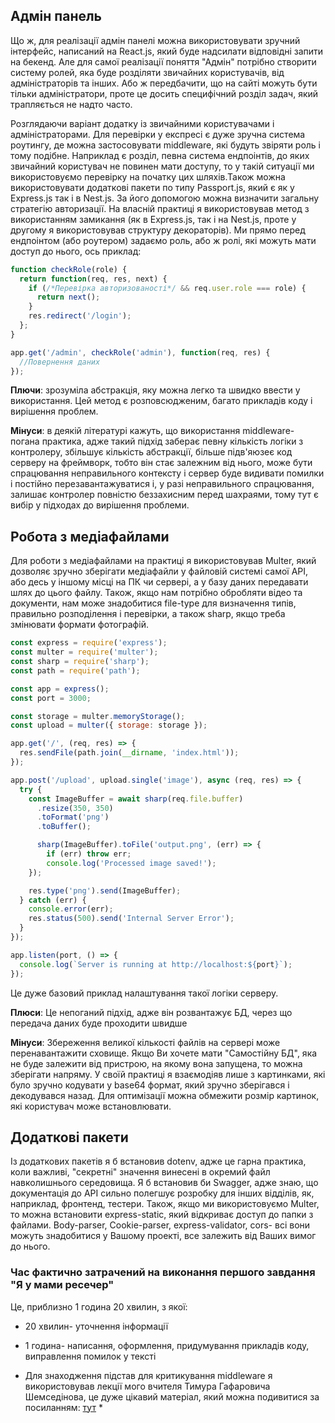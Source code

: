 ## Адмін панель

Що ж, для реалізації адмін панелі можна використовувати зручний інтерфейс, написаний на React.js, який буде надсилати відповідні запити на бекенд. Але для самої реалізації поняття "Адмін" потрібно створити систему ролей, яка буде розділяти звичайних користувачів, від адміністраторів та інших. Або ж передбачити, що на сайті можуть бути тільки адміністратори, проте це досить специфічний розділ задач, який трапляється не надто часто. 

Розглядаючи варіант додатку із звичайними користувачами і адміністраторами. Для перевірки у експресі є дуже зручна система роутингу, де можна застосовувати middleware, які будуть звіряти роль і тому подібне. Наприклад є розділ, певна система ендпоінтів, до яких звичайний користувач не повинен мати доступу, то у такій ситуації ми використовуємо перевірку на початку цих шляхів.Також можна використовувати додаткові пакети по типу Passport.js, який є як у Express.js так і в Nest.js. За його допомогою можна визначити загальну стратегію авторизації. На власній практиці я використовував метод з використанням замикання (як в Express.js, так і на Nest.js, проте у другому я використовував структуру декораторів). Ми прямо перед ендпоінтом (або роутером) задаємо роль, або ж ролі, які можуть мати доступ до нього, ось приклад:

```js
function checkRole(role) {
  return function(req, res, next) {
    if (/*Перевірка авторизованості*/ && req.user.role === role) {
      return next();
    }
    res.redirect('/login');
  };
}

app.get('/admin', checkRole('admin'), function(req, res) {
  //Повернення даних
});
```
**Плючи**: зрозуміла абстракція, яку можна легко та швидко ввести у використання. Цей метод є розповсюдженим, багато прикладів коду і вирішення проблем.

**Мінуси**: в деякій літературі кажуть, що використання middleware- погана практика, адже такий підхід заберає певну кількість логіки з контролеру, збільшує кількість абстракції, більше підв'яюзеє код серверу на фреймворк, тобто він стає залежним від нього, може бути спрацювання неправильного контексту і сервер буде видивати помилки і постійно перезавантажуватися і, у разі неправильного спрацювання, залишає контролер повністю беззахисним перед шахраями, тому тут є вибір у підходах до вирішення проблеми.

## Робота з медіафайлами

Для роботи з медіафайлами на практиці я використовував Multer, який дозволяє зручно зберігати медіафайли у файловій системі самої АPI, або десь у іншому місці на ПК чи сервері, а у базу даних передавати шлях до цього файлу. Також, якщо нам потрібно обробляти відео та документи, нам може знадобитися file-type для визначення типів, правильно розподілення і перевірки, а також sharp, якщо треба змінювати формати фотографій.

```js
const express = require('express');
const multer = require('multer');
const sharp = require('sharp');
const path = require('path');

const app = express();
const port = 3000;

const storage = multer.memoryStorage();
const upload = multer({ storage: storage });

app.get('/', (req, res) => {
  res.sendFile(path.join(__dirname, 'index.html'));
});

app.post('/upload', upload.single('image'), async (req, res) => {
  try {
    const ImageBuffer = await sharp(req.file.buffer)
      .resize(350, 350) 
      .toFormat('png')
      .toBuffer();

      sharp(ImageBuffer).toFile('output.png', (err) => {
        if (err) throw err;
        console.log('Processed image saved!');
    });

    res.type('png').send(ImageBuffer);
  } catch (err) {
    console.error(err);
    res.status(500).send('Internal Server Error');
  }
});

app.listen(port, () => {
  console.log(`Server is running at http://localhost:${port}`);
});
```

Це дуже базовий приклад налаштування такої логіки серверу.

**Плюси**: Це непоганий підхід, адже він розвантажує БД, через що передача даних буде проходити швидше

**Мінуси**: Збереження великої кількості файлів на сервері може перенавантажити сховище. Якщо Ви хочете мати "Самостійну БД", яка не буде залежити від пристрою, на якому вона запущена, то можна зберігати напряму. У своїй практиці я взаємодіяв лише з картинками, які було зручно кодувати у base64 формат, який зручно зберігався і декодувався назад. Для оптимізації можна обмежити розмір картинок, які користувач може встановлювати.

## Додаткові пакети

Із додаткових пакетів я б встановив dotenv, адже це гарна практика, коли важливі, "секретні" значення винесені в окремий файл навколишнього середовища. Я б встановив би Swagger, адже знаю, що документація до API сильно полегшує розробку для інших відділів, як, наприклад, фронтенд, тестери. Також, якщо ми використовуємо Multer, то можна встановити express-static, який відкриває доступ до папки з файлами. Body-parser, Cookie-parser, express-validator, cors- всі вони можуть знадобитися у Вашому проекті, все залежить від Ваших вимог до нього.

### Час фактично затрачений на виконання першого завдання "Я у мами ресечер"

Це, приблизно 1 година 20 хвилин, з якої:
* 20 хвилин- уточнення інформації
* 1 година- написання, оформлення, придумування прикладів коду, виправлення помилок у тексті



* Для знаходження підстав для критикування middleware я використовував лекції мого вчителя Тимура Гафаровича Шемседінова, це дуже цікавий матеріал, який можна подивитися за посиланням: [тут](https://www.youtube.com/watch?v=RS8x73z4csI&ab_channel=fwdays) *